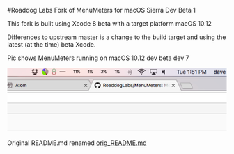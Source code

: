 #Roaddog Labs Fork of MenuMeters for macOS Sierra Dev Beta 1

This fork is built using Xcode 8 beta with a target platform macOS 10.12

Differences to upstream master is a change to the build target and using the latest (at the time) beta Xcode.

Pic shows MenuMeters running on macOS 10.12 dev beta dev 7

![alt text](Screenshot%202016-09-06%2013.51.51.png "MenuMeters on macOS Sierra")



Original README.md renamed [orig_README.md](orig_README.md)
